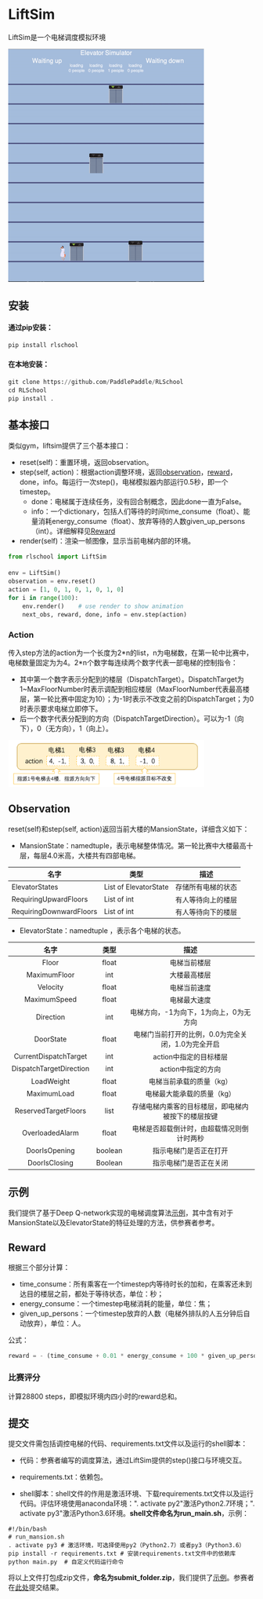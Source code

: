 # LiftSim

LiftSim是一个电梯调度模拟环境

<img src="demo_image.gif" width="400"/>


## 安装

#### 通过pip安装：

```python
pip install rlschool
```

#### 在本地安装：

```python
git clone https://github.com/PaddlePaddle/RLSchool
cd RLSchool
pip install .
```


## 基本接口

类似gym，liftsim提供了三个基本接口：

- reset(self)：重置环境，返回observation。
- step(self, action)：根据action调整环境，返回[observation](#Observation)，[reward](#Reward)，done，info。每运行一次step()，电梯模拟器内部运行0.5秒，即一个timestep。
    - done：电梯属于连续任务，没有回合制概念，因此done一直为False。
    - info：一个dictionary，包括人们等待的时间time_consume（float）、能量消耗energy_consume（float）、放弃等待的人数given_up_persons（int）。详细解释见[Reward](#Reward)
- render(self)：渲染一帧图像，显示当前电梯内部的环境。

```python
from rlschool import LiftSim

env = LiftSim()
observation = env.reset()
action = [1, 0, 1, 0, 1, 0, 1, 0]
for i in range(100):
    env.render()    # use render to show animation
    next_obs, reward, done, info = env.step(action)
```

### Action

传入step方法的action为一个长度为2\*n的list，n为电梯数，在第一轮中比赛中，电梯数量固定为为4。2*n个数字每连续两个数字代表一部电梯的控制指令：
- 其中第一个数字表示分配到的楼层（DispatchTarget）。DispatchTarget为1~MaxFloorNumber时表示调配到相应楼层（MaxFloorNumber代表最高楼层，第一轮比赛中固定为10）；为-1时表示不改变之前的DispatchTarget；为0时表示要求电梯立即停下。
- 后一个数字代表分配到的方向（DispatchTargetDirection）。可以为-1（向下），0（无方向），1（向上）。

<img src="elevator_indicator.png" width="400"/>


## Observation

reset(self)和step(self, action)返回当前大楼的MansionState，详细含义如下：

- MansionState：namedtuple，表示电梯整体情况。第一轮比赛中大楼最高十层，每层4.0米高，大楼共有四部电梯。

|名字                       |类型                  |描述            |
|--------------------------|----------------------|---------------|
|ElevatorStates            |List of ElevatorState |存储所有电梯的状态|
|RequiringUpwardFloors     |List of int           |有人等待向上的楼层|
|RequiringDownwardFloors   |List of int           |有人等待向下的楼层|


- ElevatorState：namedtuple ，表示各个电梯的状态。

| 名字                    | 类型     | 描述                                        |
| :----------------------:| :-----: | :----------------------------------------: |
| Floor                   | float   | 电梯当前楼层                                 |
| MaximumFloor            | int     | 大楼最高楼层                                 |
| Velocity                | float   | 电梯当前速度                                 |
| MaximumSpeed            | float   | 电梯最大速度                                 |
| Direction               | int     | 电梯方向，-1为向下，1为向上，0为无方向           |
| DoorState               | float   | 电梯门当前打开的比例，0.0为完全关闭，1.0为完全开启|
| CurrentDispatchTarget   | int     | action中指定的目标楼层                        |
| DispatchTargetDirection | int     | action中指定的方向                           |
| LoadWeight              | float   | 电梯当前承载的质量（kg）                       |
| MaximumLoad             | float   | 电梯最大能承载的质量（kg）                     |
| ReservedTargetFloors    | list    | 存储电梯内乘客的目标楼层，即电梯内被按下的楼层按键 |
| OverloadedAlarm         | float   | 电梯是否超载倒计时，由超载情况则倒计时两秒        |
| DoorIsOpening           | boolean | 指示电梯门是否正在打开                         |
| DoorIsClosing           | Boolean | 指示电梯门是否正在关闭                         |


## 示例

我们提供了基于Deep Q-network实现的电梯调度算法[示例][demo]，其中含有对于MansionState以及ElevatorState的特征处理的方法，供参赛者参考。

## Reward

根据三个部分计算：

- time_consume：所有乘客在一个timestep内等待时长的加和，在乘客还未到达目的楼层之前，都处于等待状态，单位：秒；
- energy_consume：一个timestep电梯消耗的能量，单位：焦；
- given_up_persons：一个timestep放弃的人数（电梯外排队的人五分钟后自动放弃），单位：人。

公式：

```python
reward = - (time_consume + 0.01 * energy_consume + 100 * given_up_persons) * 1e-4
```

### 比赛评分

计算28800 steps，即模拟环境内四小时的reward总和。

## 提交

提交文件需包括调控电梯的代码、requirements.txt文件以及运行的shell脚本：

- 代码：参赛者编写的调度算法，通过LiftSim提供的step()接口与环境交互。

- requirements.txt：依赖包。

- shell脚本：shell文件的作用是激活环境、下载requirements.txt文件以及运行代码。评估环境使用anaconda环境：". activate py2"激活Python2.7环境；". activate py3"激活Python3.6环境。**shell文件命名为run_main.sh**，示例：
```shell
#!/bin/bash
# run_mansion.sh
. activate py3 # 激活环境，可选择使用py2（Python2.7）或者py3（Python3.6）
pip install -r requirements.txt # 安装requirements.txt文件中的依赖库
python main.py  # 自定义代码运行命令
```

将以上文件打包成zip文件，**命名为submit_folder.zip**，我们提供了[示例][submit_folder]。参赛者在[此处][submit]提交结果。


[demo]: https://github.com/PaddlePaddle/RLSchool/tree/master/baseline/liftsim_baseline
[submit]: https://aistudio.baidu.com/aistudio/competition/detail/11
[submit_folder]: https://github.com/Banmahhhh/RLSchool/blob/master/rlschool/liftsim/submit_folder.zip
